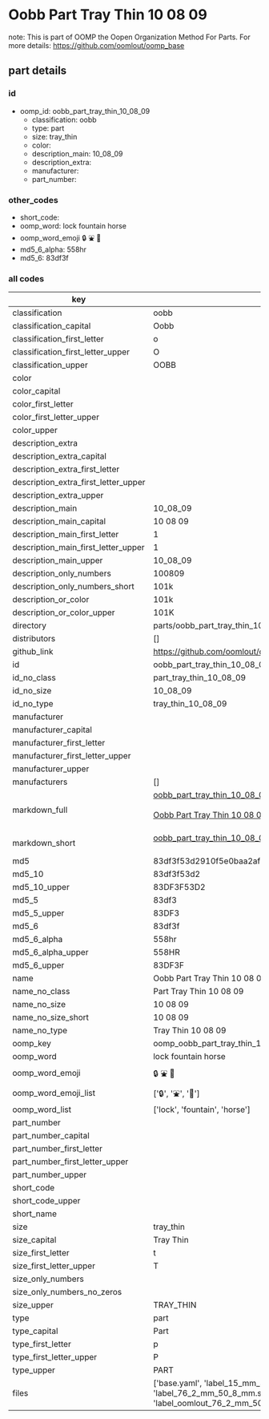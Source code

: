 # Oobb Part Tray Thin 10 08 09  

note: This is part of OOMP the Oopen Organization Method For Parts. For more details: https://github.com/oomlout/oomp_base

##  part details





### id
* oomp_id: oobb_part_tray_thin_10_08_09
  * classification: oobb
  * type: part
  * size: tray_thin
  * color: 
  * description_main: 10_08_09
  * description_extra: 
  * manufacturer: 
  * part_number: 

### other_codes
* short_code: 
* oomp_word: lock fountain horse
* oomp_word_emoji :lock: :fountain: :horse:
* md5_6_alpha: 558hr
* md5_6: 83df3f

### all codes 
| key | value |  
| --- | --- |  
| classification | oobb |  
| classification_capital | Oobb |  
| classification_first_letter | o |  
| classification_first_letter_upper | O |  
| classification_upper | OOBB |  
| color |  |  
| color_capital |  |  
| color_first_letter |  |  
| color_first_letter_upper |  |  
| color_upper |  |  
| description_extra |  |  
| description_extra_capital |  |  
| description_extra_first_letter |  |  
| description_extra_first_letter_upper |  |  
| description_extra_upper |  |  
| description_main | 10_08_09 |  
| description_main_capital | 10 08 09 |  
| description_main_first_letter | 1 |  
| description_main_first_letter_upper | 1 |  
| description_main_upper | 10_08_09 |  
| description_only_numbers | 100809 |  
| description_only_numbers_short | 101k |  
| description_or_color | 101k |  
| description_or_color_upper | 101K |  
| directory | parts/oobb_part_tray_thin_10_08_09 |  
| distributors | [] |  
| github_link | https://github.com/oomlout/oomlout_oomp_part_src/tree/main/parts/oobb_part_tray_thin_10_08_09/working |  
| id | oobb_part_tray_thin_10_08_09 |  
| id_no_class | part_tray_thin_10_08_09 |  
| id_no_size | 10_08_09 |  
| id_no_type | tray_thin_10_08_09 |  
| manufacturer |  |  
| manufacturer_capital |  |  
| manufacturer_first_letter |  |  
| manufacturer_first_letter_upper |  |  
| manufacturer_upper |  |  
| manufacturers | [] |  
| markdown_full | [oobb_part_tray_thin_10_08_09](https://github.com/oomlout/oomlout_oomp_part_src/tree/main/parts/oobb_part_tray_thin_10_08_09/working)<br>[](https://github.com/oomlout/oomlout_oomp_part_src/tree/main/parts/oobb_part_tray_thin_10_08_09/working)<br>[Oobb Part Tray Thin 10 08 09](https://github.com/oomlout/oomlout_oomp_part_src/tree/main/parts/oobb_part_tray_thin_10_08_09/working)<br><br> |  
| markdown_short | [oobb_part_tray_thin_10_08_09](https://github.com/oomlout/oomlout_oomp_part_src/tree/main/parts/oobb_part_tray_thin_10_08_09/working)<br><br> |  
| md5 | 83df3f53d2910f5e0baa2afadb718944 |  
| md5_10 | 83df3f53d2 |  
| md5_10_upper | 83DF3F53D2 |  
| md5_5 | 83df3 |  
| md5_5_upper | 83DF3 |  
| md5_6 | 83df3f |  
| md5_6_alpha | 558hr |  
| md5_6_alpha_upper | 558HR |  
| md5_6_upper | 83DF3F |  
| name | Oobb Part Tray Thin 10 08 09 |  
| name_no_class | Part Tray Thin 10 08 09 |  
| name_no_size | 10 08 09 |  
| name_no_size_short | 10 08 09 |  
| name_no_type | Tray Thin 10 08 09 |  
| oomp_key | oomp_oobb_part_tray_thin_10_08_09 |  
| oomp_word | lock fountain horse |  
| oomp_word_emoji | :lock: :fountain: :horse: |  
| oomp_word_emoji_list | [':lock:', ':fountain:', ':horse:'] |  
| oomp_word_list | ['lock', 'fountain', 'horse'] |  
| part_number |  |  
| part_number_capital |  |  
| part_number_first_letter |  |  
| part_number_first_letter_upper |  |  
| part_number_upper |  |  
| short_code |  |  
| short_code_upper |  |  
| short_name |  |  
| size | tray_thin |  
| size_capital | Tray Thin |  
| size_first_letter | t |  
| size_first_letter_upper | T |  
| size_only_numbers |  |  
| size_only_numbers_no_zeros |  |  
| size_upper | TRAY_THIN |  
| type | part |  
| type_capital | Part |  
| type_first_letter | p |  
| type_first_letter_upper | P |  
| type_upper | PART |  
| files | ['base.yaml', 'label_15_mm_30_mm.pdf', 'label_15_mm_30_mm.svg', 'label_76_2_mm_50_8_mm.pdf', 'label_76_2_mm_50_8_mm.svg', 'label_oomlout_76_2_mm_50_8_mm.pdf', 'label_oomlout_76_2_mm_50_8_mm.svg', 'readme.md', 'working.json', 'working.yaml'] |  
